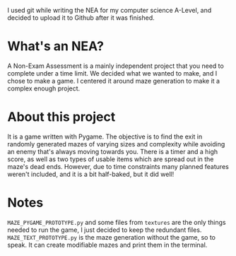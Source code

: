 I used git while writing the NEA for my computer science A-Level, and decided to upload it to Github after it was finished.

# What's an NEA?
A Non-Exam Assessment is a mainly independent project that you need to complete under a time limit.
We decided what we wanted to make, and I chose to make a game. I centered it around maze generation to make it a complex enough project.

# About this project
It is a game written with Pygame.
The objective is to find the exit in randomly generated mazes of varying sizes and complexity while avoiding an enemy that's always moving towards you.
There is a timer and a high score, as well as two types of usable items which are spread out in the maze's dead ends.
However, due to time constraints many planned features weren't included, and it is a bit half-baked, but it did well!

# Notes
`MAZE_PYGAME_PROTOTYPE.py` and some files from `textures` are the only things needed to run the game, I just decided to keep the redundant files.
`MAZE_TEXT_PROTOTYPE.py` is the maze generation without the game, so to speak. It can create modifiable mazes and print them in the terminal.
